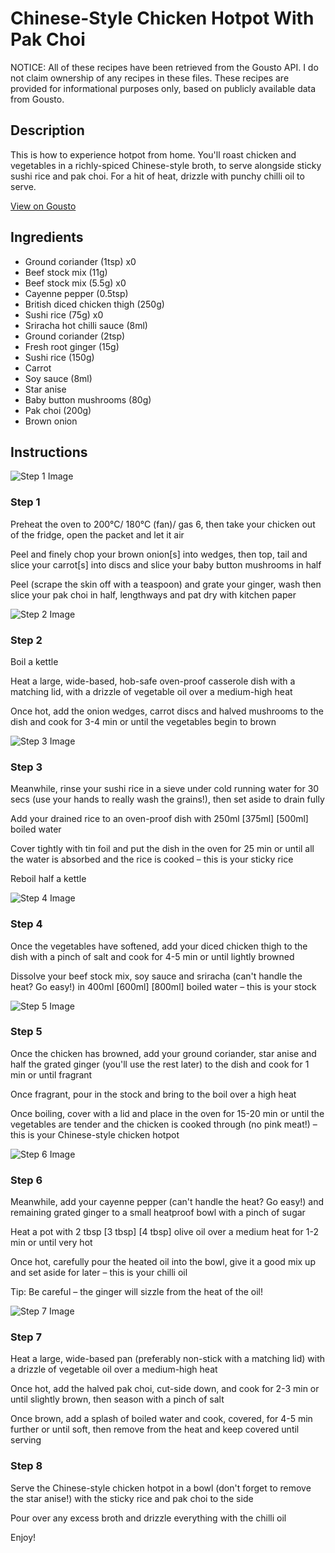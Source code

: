 # Chinese-Style Chicken Hotpot With Pak Choi

NOTICE: All of these recipes have been retrieved from the Gousto API. I do not claim ownership of any recipes in these files. These recipes are provided for informational purposes only, based on publicly available data from Gousto.

## Description

This is how to experience hotpot from home. You'll roast chicken and vegetables in a richly-spiced Chinese-style broth, to serve alongside sticky sushi rice and pak choi. For a hit of heat, drizzle with punchy chilli oil to serve. 

[View on Gousto](https://www.gousto.co.uk/recipes/cookbook/chinese-style-chicken-hotpot-with-pak-choi)

## Ingredients

- Ground coriander (1tsp) x0
- Beef stock mix (11g)
- Beef stock mix (5.5g) x0
- Cayenne pepper (0.5tsp)
- British diced chicken thigh (250g)
- Sushi rice (75g) x0
- Sriracha hot chilli sauce (8ml)
- Ground coriander (2tsp)
- Fresh root ginger (15g)
- Sushi rice (150g)
- Carrot
- Soy sauce (8ml)
- Star anise
- Baby button mushrooms (80g)
- Pak choi (200g)
- Brown onion

## Instructions

![Step 1 Image](https://production-media.gousto.co.uk/cms/recipe-step-image/step-1-1654014533027-x200.jpg)

### Step 1

Preheat the oven to 200°C/ 180°C (fan)/ gas 6, then take your chicken out of the fridge, open the packet and let it air

Peel and finely chop your brown onion[s] into wedges, then top, tail and slice your carrot[s] into discs and slice your baby button mushrooms in half

Peel (scrape the skin off with a teaspoon) and grate your ginger, wash then slice your pak choi in half, lengthways and pat dry with kitchen paper

![Step 2 Image](https://production-media.gousto.co.uk/cms/recipe-step-image/step-2-1654014538049-x200.jpg)

### Step 2

Boil a kettle

Heat a large, wide-based, hob-safe oven-proof casserole dish with a matching lid, with a drizzle of vegetable oil over a medium-high heat

Once hot, add the onion wedges, carrot discs and halved mushrooms to the dish and cook for 3-4 min or until the vegetables begin to brown

![Step 3 Image](https://production-media.gousto.co.uk/cms/recipe-step-image/step-3-1654014541114-x200.jpg)

### Step 3

Meanwhile, rinse your sushi rice in a sieve under cold running water for 30 secs (use your hands to really wash the grains!), then set aside to drain fully

Add your drained rice to an oven-proof dish with 250ml <span class="text-purple">[375ml]</span> <span class="text-danger">[500ml] </span>boiled water

Cover tightly with tin foil and put the dish in the oven for 25 min or until all the water is absorbed and the rice is cooked – this is your sticky rice

Reboil half a kettle

![Step 4 Image](https://production-media.gousto.co.uk/cms/recipe-step-image/step-4-1654014555040-x200.jpg)

### Step 4

Once the vegetables have softened, add your diced chicken thigh to the dish with a pinch of salt and cook for 4-5 min or until lightly browned

Dissolve your beef stock mix, soy sauce and sriracha (can't handle the heat? Go easy!) in 400ml <span class="text-purple">[600ml]</span> <span class="text-danger">[800ml] </span>boiled water – this is your stock

![Step 5 Image](https://production-media.gousto.co.uk/cms/recipe-step-image/step-5-1654014583079-x200.jpg)

### Step 5

Once the chicken has browned, add your ground coriander, star anise and half the grated ginger (you'll use the rest later) to the dish and cook for 1 min or until fragrant

Once fragrant, pour in the stock and bring to the boil over a high heat

Once boiling, cover with a lid and place in the oven for 15-20 min or until the vegetables are tender and the chicken is cooked through (no pink meat!) – this is your Chinese-style chicken hotpot

![Step 6 Image](https://production-media.gousto.co.uk/cms/recipe-step-image/step-6-1654014595826-x200.jpg)

### Step 6

Meanwhile, add your cayenne pepper (can't handle the heat? Go easy!) and remaining grated ginger to a small heatproof bowl with a pinch of sugar

Heat a pot with 2 tbsp<span class="text-purple"> [3 tbsp] </span><span class="text-danger">[4 tbsp]</span> olive oil over a medium heat for 1-2 min or until very hot

Once hot, carefully pour the heated oil into the bowl, give it a good mix up and set aside for later – this is your chilli oil

Tip: Be careful – the ginger will sizzle from the heat of the oil!

![Step 7 Image](https://production-media.gousto.co.uk/cms/recipe-step-image/step-7-1654014599850-x200.jpg)

### Step 7

Heat a large, wide-based pan (preferably non-stick with a matching lid) with a drizzle of vegetable oil over a medium-high heat

Once hot, add the halved pak choi, cut-side down, and cook for 2-3 min or until slightly brown, then season with a pinch of salt

Once brown, add a splash of boiled water and cook, covered, for 4-5 min further or until soft, then remove from the heat and keep covered until serving

### Step 8

Serve the Chinese-style chicken hotpot in a bowl (don't forget to remove the star anise!) with the sticky rice and pak choi to the side

Pour over any excess broth and drizzle everything with the chilli oil

Enjoy!

